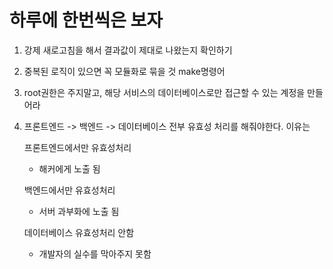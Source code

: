 # 하루에 한번씩은 보자
1. 강제 새로고침을 해서 결과값이 제대로 나왔는지 확인하기
2. 중복된 로직이 있으면 꼭 모듈화로 묶을 것 make명령어
3. root권한은 주지말고, 해당 서비스의 데이터베이스로만 접근할 수 있는 계정을 만들어라
4. 프론트엔드 -> 백엔드 -> 데이터베이스 전부 유효성 처리를 해줘야한다. 이유는 

    프론트엔드에서만 유효성처리
   - 해커에게 노출 됨
    
    백엔드에서만 유효성처리
   - 서버 과부화에 노출 됨
    
    데이터베이스 유효성처리 안함
    - 개발자의 실수를 막아주지 못함

<!--stackedit_data:
eyJoaXN0b3J5IjpbLTExMTk2NDA5MDMsNjc1MTczNjYyLDMxNT
cxNjA2NiwxNjk3NjQwNjQxXX0=
-->